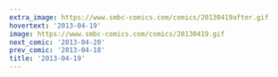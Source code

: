 ```yaml
---
extra_image: https://www.smbc-comics.com/comics/20130419after.gif
hovertext: '2013-04-19'
image: https://www.smbc-comics.com/comics/20130419.gif
next_comic: '2013-04-20'
prev_comic: '2013-04-18'
title: '2013-04-19'
---
```



